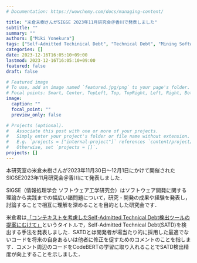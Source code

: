 ```yaml
---
# Documentation: https://wowchemy.com/docs/managing-content/

title: "米倉未樹さんがSIGSE 2023年11月研究会＠香川で発表しました"
subtitle: ""
summary: ""
authors: ["Miki Yonekura"]
tags: ["Self-Admitted Techinical Debt", "Technical Debt", "Mining Software Repository"]
categories: []
date: 2023-12-16T16:05:10+09:00
lastmod: 2023-12-16T16:05:10+09:00
featured: false
draft: false

# Featured image
# To use, add an image named `featured.jpg/png` to your page's folder.
# Focal points: Smart, Center, TopLeft, Top, TopRight, Left, Right, BottomLeft, Bottom, BottomRight.
image:
  caption: ""
  focal_point: ""
  preview_only: false

# Projects (optional).
#   Associate this post with one or more of your projects.
#   Simply enter your project's folder or file name without extension.
#   E.g. `projects = ["internal-project"]` references `content/project/deep-learning/index.md`.
#   Otherwise, set `projects = []`.
projects: []
---
```

本研究室の米倉未樹さんが2023年11月30日〜12月1日にかけて開催されたSIGSE2023年11月研究会＠香川にて発表しました．

SIGSE（情報処理学会 ソフトウェア工学研究会）はソフトウェア開発に関する理論から実践までの幅広い諸問題について，研究・開発の成果や経験を発表し，討論することで相互に理解を深めることを目的とした研究会です．

米倉君は[「コンテキストを考慮したSelf-Admitted Technical Debt検出ツールの提案にむけて」](https://ipsj.ixsq.nii.ac.jp/ej/?action=pages_view_main&active_action=repository_view_main_item_detail&item_id=230482&item_no=1&page_id=13&block_id=8)というタイトルで，Self-Admitted Technical Debt(SATD)を検出する手法を発表しました．SATDとは開発者が場当たり的に採用した最適でないコードを将来の自身あるいは他者に修正を促すためのコメントのことを指します．コメント周辺のコードをCodeBERTの学習に取り入れることでSATD検出精度が向上することを示しました．

